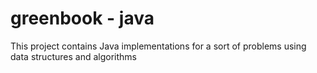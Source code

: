 # greenbook - java

This project contains Java implementations for a sort of problems using data structures and algorithms